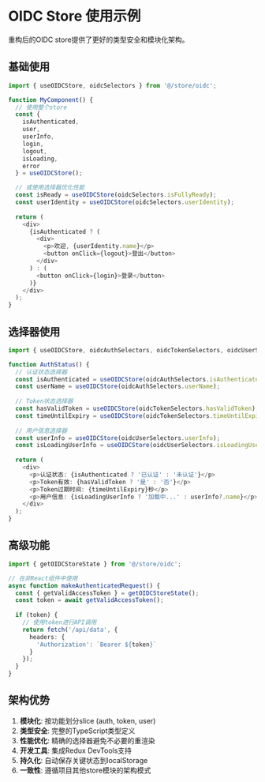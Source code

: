 # OIDC Store 使用示例

重构后的OIDC store提供了更好的类型安全和模块化架构。

## 基础使用

```typescript
import { useOIDCStore, oidcSelectors } from '@/store/oidc';

function MyComponent() {
  // 使用整个store
  const { 
    isAuthenticated, 
    user, 
    userInfo, 
    login, 
    logout,
    isLoading,
    error 
  } = useOIDCStore();

  // 或使用选择器优化性能
  const isReady = useOIDCStore(oidcSelectors.isFullyReady);
  const userIdentity = useOIDCStore(oidcSelectors.userIdentity);
  
  return (
    <div>
      {isAuthenticated ? (
        <div>
          <p>欢迎, {userIdentity.name}</p>
          <button onClick={logout}>登出</button>
        </div>
      ) : (
        <button onClick={login}>登录</button>
      )}
    </div>
  );
}
```

## 选择器使用

```typescript
import { useOIDCStore, oidcAuthSelectors, oidcTokenSelectors, oidcUserSelectors } from '@/store/oidc';

function AuthStatus() {
  // 认证状态选择器
  const isAuthenticated = useOIDCStore(oidcAuthSelectors.isAuthenticated);
  const userName = useOIDCStore(oidcAuthSelectors.userName);
  
  // Token状态选择器
  const hasValidToken = useOIDCStore(oidcTokenSelectors.hasValidToken);
  const timeUntilExpiry = useOIDCStore(oidcTokenSelectors.timeUntilExpiry);
  
  // 用户信息选择器
  const userInfo = useOIDCStore(oidcUserSelectors.userInfo);
  const isLoadingUserInfo = useOIDCStore(oidcUserSelectors.isLoadingUserInfo);
  
  return (
    <div>
      <p>认证状态: {isAuthenticated ? '已认证' : '未认证'}</p>
      <p>Token有效: {hasValidToken ? '是' : '否'}</p>
      <p>Token过期时间: {timeUntilExpiry}秒</p>
      <p>用户信息: {isLoadingUserInfo ? '加载中...' : userInfo?.name}</p>
    </div>
  );
}
```

## 高级功能

```typescript
import { getOIDCStoreState } from '@/store/oidc';

// 在非React组件中使用
async function makeAuthenticatedRequest() {
  const { getValidAccessToken } = getOIDCStoreState();
  const token = await getValidAccessToken();
  
  if (token) {
    // 使用token进行API调用
    return fetch('/api/data', {
      headers: {
        'Authorization': `Bearer ${token}`
      }
    });
  }
}
```

## 架构优势

1. **模块化**: 按功能划分slice (auth, token, user)
2. **类型安全**: 完整的TypeScript类型定义
3. **性能优化**: 精确的选择器避免不必要的重渲染
4. **开发工具**: 集成Redux DevTools支持
5. **持久化**: 自动保存关键状态到localStorage
6. **一致性**: 遵循项目其他store模块的架构模式